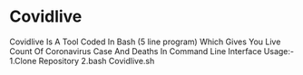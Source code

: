 # Covidlive
Covidlive Is A Tool Coded In Bash (5 line program) Which Gives You Live Count Of Coronavirus Case And Deaths In Command Line Interface
Usage:-
1.Clone Repository
2.bash Covidlive.sh
